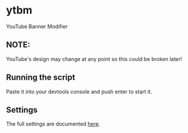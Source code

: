 # ytbm
YouTube Banner Modifier

## NOTE:
YouTube's design may change at any point so this could be broken later!

## Running the script
Paste it into your devtools console and push enter to start it.

## Settings

The full settings are documented [here](https://github.com/datkat21/ytbm/wiki/Settings).
